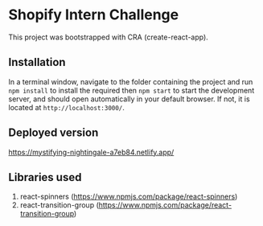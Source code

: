 # Shopify Intern Challenge
This project was bootstrapped with CRA (create-react-app).

## Installation
In a terminal window, navigate to the folder containing the project and run `npm install` to install the required then `npm start` to start the development server, and should open automatically in your default browser. If not, it is located at `http://localhost:3000/`.

## Deployed version
https://mystifying-nightingale-a7eb84.netlify.app/

## Libraries used
1. react-spinners (https://www.npmjs.com/package/react-spinners)
2. react-transition-group (https://www.npmjs.com/package/react-transition-group)